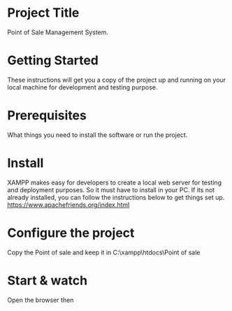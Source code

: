 # Project Title
Point of Sale Management System.
# Getting Started
These instructions will get you a copy of the project up and running on your local machine for development and testing purpose.
# Prerequisites
What things you need to install the software or run the project.
# Install
XAMPP makes easy for developers to create a local web server for testing and deployment purposes. So it must have to install in your PC. If its not already installed, you can follow the instructions below to get things set up.
https://www.apachefriends.org/index.html
# Configure the project
Copy the Point of sale and keep it in C:\xampp\htdocs\Point of sale
# Start & watch
Open the browser then 
